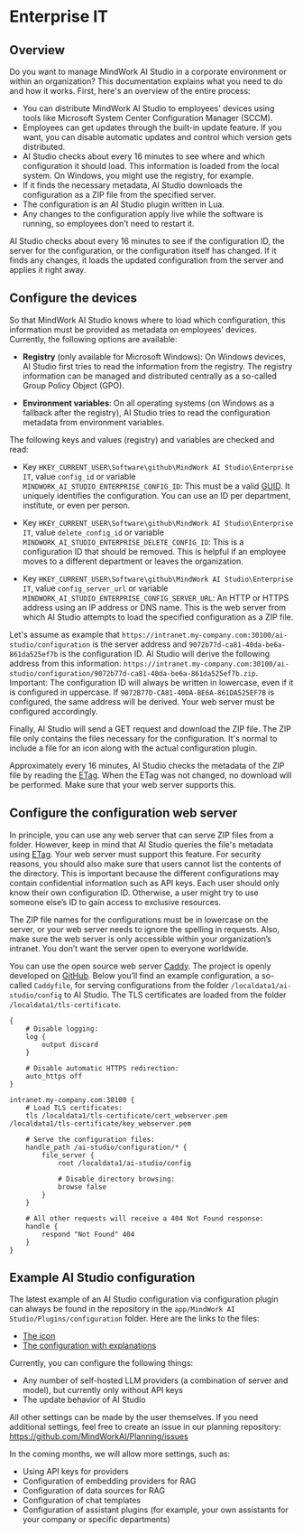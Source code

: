 # Enterprise IT

## Overview
Do you want to manage MindWork AI Studio in a corporate environment or within an organization? This documentation explains what you need to do and how it works. First, here's an overview of the entire process:

- You can distribute MindWork AI Studio to employees' devices using tools like Microsoft System Center Configuration Manager (SCCM).
- Employees can get updates through the built-in update feature. If you want, you can disable automatic updates and control which version gets distributed.
- AI Studio checks about every 16 minutes to see where and which configuration it should load. This information is loaded from the local system. On Windows, you might use the registry, for example.
- If it finds the necessary metadata, AI Studio downloads the configuration as a ZIP file from the specified server.
- The configuration is an AI Studio plugin written in Lua.
- Any changes to the configuration apply live while the software is running, so employees don’t need to restart it.

AI Studio checks about every 16 minutes to see if the configuration ID, the server for the configuration, or the configuration itself has changed. If it finds any changes, it loads the updated configuration from the server and applies it right away.

## Configure the devices
So that MindWork AI Studio knows where to load which configuration, this information must be provided as metadata on employees’ devices. Currently, the following options are available:

- **Registry** (only available for Microsoft Windows): On Windows devices, AI Studio first tries to read the information from the registry. The registry information can be managed and distributed centrally as a so-called Group Policy Object (GPO).

- **Environment variables**: On all operating systems (on Windows as a fallback after the registry), AI Studio tries to read the configuration metadata from environment variables.

The following keys and values (registry) and variables are checked and read:

- Key `HKEY_CURRENT_USER\Software\github\MindWork AI Studio\Enterprise IT`, value `config_id` or variable `MINDWORK_AI_STUDIO_ENTERPRISE_CONFIG_ID`: This must be a valid [GUID](https://en.wikipedia.org/wiki/Universally_unique_identifier#Globally_unique_identifier). It uniquely identifies the configuration. You can use an ID per department, institute, or even per person.

- Key `HKEY_CURRENT_USER\Software\github\MindWork AI Studio\Enterprise IT`, value `delete_config_id` or variable `MINDWORK_AI_STUDIO_ENTERPRISE_DELETE_CONFIG_ID`: This is a configuration ID that should be removed. This is helpful if an employee moves to a different department or leaves the organization.

- Key `HKEY_CURRENT_USER\Software\github\MindWork AI Studio\Enterprise IT`, value `config_server_url` or variable `MINDWORK_AI_STUDIO_ENTERPRISE_CONFIG_SERVER_URL`: An HTTP or HTTPS address using an IP address or DNS name. This is the web server from which AI Studio attempts to load the specified configuration as a ZIP file.

Let's assume as example that `https://intranet.my-company.com:30100/ai-studio/configuration` is the server address and `9072b77d-ca81-40da-be6a-861da525ef7b` is the configuration ID. AI Studio will derive the following address from this information: `https://intranet.my-company.com:30100/ai-studio/configuration/9072b77d-ca81-40da-be6a-861da525ef7b.zip`. Important: The configuration ID will always be written in lowercase, even if it is configured in uppercase. If `9072B77D-CA81-40DA-BE6A-861DA525EF7B` is configured, the same address will be derived. Your web server must be configured accordingly.

Finally, AI Studio will send a GET request and download the ZIP file. The ZIP file only contains the files necessary for the configuration. It's normal to include a file for an icon along with the actual configuration plugin.

Approximately every 16 minutes, AI Studio checks the metadata of the ZIP file by reading the [ETag](https://en.wikipedia.org/wiki/HTTP_ETag). When the ETag was not changed, no download will be performed. Make sure that your web server supports this.

## Configure the configuration web server

In principle, you can use any web server that can serve ZIP files from a folder. However, keep in mind that AI Studio queries the file's metadata using [ETag](https://en.wikipedia.org/wiki/HTTP_ETag). Your web server must support this feature. For security reasons, you should also make sure that users cannot list the contents of the directory. This is important because the different configurations may contain confidential information such as API keys. Each user should only know their own configuration ID. Otherwise, a user might try to use someone else’s ID to gain access to exclusive resources.

The ZIP file names for the configurations must be in lowercase on the server, or your web server needs to ignore the spelling in requests. Also, make sure the web server is only accessible within your organization’s intranet. You don’t want the server open to everyone worldwide.

You can use the open source web server [Caddy](https://caddyserver.com/). The project is openly developed on [GitHub](https://github.com/caddyserver/caddy). Below you’ll find an example configuration, a so-called `Caddyfile`, for serving configurations from the folder `/localdata1/ai-studio/config` to AI Studio. The TLS certificates are loaded from the folder `/localdata1/tls-certificate`.

```
{
    # Disable logging:
    log {
        output discard
    }

    # Disable automatic HTTPS redirection:
    auto_https off
}

intranet.my-company.com:30100 {
    # Load TLS certificates:
    tls /localdata1/tls-certificate/cert_webserver.pem /localdata1/tls-certificate/key_webserver.pem
    
    # Serve the configuration files:
    handle_path /ai-studio/configuration/* {
        file_server {
            root /localdata1/ai-studio/config
            
            # Disable directory browsing:
            browse false
        }
    }
    
    # All other requests will receive a 404 Not Found response:
    handle {
        respond "Not Found" 404
    }
}
```

## Example AI Studio configuration
The latest example of an AI Studio configuration via configuration plugin can always be found in the repository in the `app/MindWork AI Studio/Plugins/configuration` folder. Here are the links to the files:

- [The icon](../app/MindWork%20AI%20Studio/Plugins/configuration/icon.lua)
- [The configuration with explanations](../app/MindWork%20AI%20Studio/Plugins/configuration/plugin.lua)

Currently, you can configure the following things:
- Any number of self-hosted LLM providers (a combination of server and model), but currently only without API keys
- The update behavior of AI Studio

All other settings can be made by the user themselves. If you need additional settings, feel free to create an issue in our planning repository: https://github.com/MindWorkAI/Planning/issues

In the coming months, we will allow more settings, such as:
- Using API keys for providers
- Configuration of embedding providers for RAG
- Configuration of data sources for RAG
- Configuration of chat templates
- Configuration of assistant plugins (for example, your own assistants for your company or specific departments)